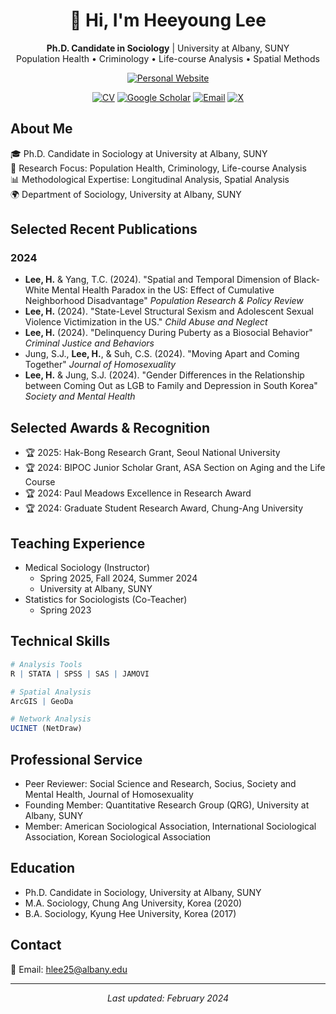 <div align="center">

# 👋 Hi, I'm Heeyoung Lee

**Ph.D. Candidate in Sociology** | University at Albany, SUNY  
Population Health • Criminology • Life-course Analysis • Spatial Methods

<div align="center">
  <a href="https://idlhy0218.github.io/">
    <img src="https://img.shields.io/badge/🌐_Click_Here_for_My_Personal_Website-4285F4?style=for-the-badge&logoColor=white&color=2ea44f" alt="Personal Website"/>
  </a>
</div>

[![CV](https://img.shields.io/badge/Curriculum%20Vitae-PDF-orange)](https://docs.google.com/document/d/1KRe12btQf0VpCvzcnxssxif5p3bfEB_j/edit?usp=sharing&ouid=116288408432476576040&rtpof=true&sd=true)
[![Google Scholar](https://img.shields.io/badge/Google%20Scholar-Profile-blue)](https://scholar.google.com/citations?user=YOUR_ID)
[![Email](https://img.shields.io/badge/Email-hlee25%40albany.edu-red)](mailto:hlee25@albany.edu)
[![X](https://img.shields.io/badge/Twitter-@idlhy0218-1DA1F2)](https://x.com/idlhy0218)

</div>

## About Me
🎓 Ph.D. Candidate in Sociology at University at Albany, SUNY  
🔬 Research Focus: Population Health, Criminology, Life-course Analysis  
📊 Methodological Expertise: Longitudinal Analysis, Spatial Analysis  
🌍 Department of Sociology, University at Albany, SUNY

## Selected Recent Publications
### 2024
- **Lee, H.** & Yang, T.C. (2024). "Spatial and Temporal Dimension of Black-White Mental Health Paradox in the US: Effect of Cumulative Neighborhood Disadvantage" *Population Research & Policy Review*
- **Lee, H.** (2024). "State-Level Structural Sexism and Adolescent Sexual Violence Victimization in the US." *Child Abuse and Neglect*
- **Lee, H.** (2024). "Delinquency During Puberty as a Biosocial Behavior" *Criminal Justice and Behaviors*
- Jung, S.J., **Lee, H.**, & Suh, C.S. (2024). "Moving Apart and Coming Together" *Journal of Homosexuality*
- **Lee, H.** & Jung, S.J. (2024). "Gender Differences in the Relationship between Coming Out as LGB to Family and Depression in South Korea" *Society and Mental Health*

## Selected Awards & Recognition
- 🏆 2025: Hak-Bong Research Grant, Seoul National University
- 🏆 2024: BIPOC Junior Scholar Grant, ASA Section on Aging and the Life Course
- 🏆 2024: Paul Meadows Excellence in Research Award
- 🏆 2024: Graduate Student Research Award, Chung-Ang University

## Teaching Experience
- Medical Sociology (Instructor)
  - Spring 2025, Fall 2024, Summer 2024
  - University at Albany, SUNY
- Statistics for Sociologists (Co-Teacher)
  - Spring 2023

## Technical Skills
```r
# Analysis Tools
R | STATA | SPSS | SAS | JAMOVI

# Spatial Analysis
ArcGIS | GeoDa

# Network Analysis
UCINET (NetDraw)
```

## Professional Service
- Peer Reviewer: Social Science and Research, Socius, Society and Mental Health, Journal of Homosexuality
- Founding Member: Quantitative Research Group (QRG), University at Albany, SUNY
- Member: American Sociological Association, International Sociological Association, Korean Sociological Association

## Education
- Ph.D. Candidate in Sociology, University at Albany, SUNY
- M.A. Sociology, Chung Ang University, Korea (2020)
- B.A. Sociology, Kyung Hee University, Korea (2017)

## Contact
📧 Email: hlee25@albany.edu

---
<p align="center">
<i>Last updated: February 2024</i>
</p>
